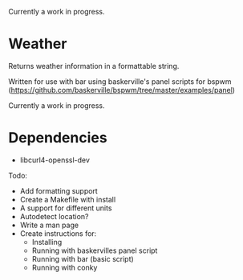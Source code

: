 Currently a work in progress.

Weather
=======

Returns weather information in a formattable string.

Written for use with bar using baskerville's panel scripts for bspwm
(https://github.com/baskerville/bspwm/tree/master/examples/panel)

Currently a work in progress.


Dependencies
====
- libcurl4-openssl-dev


Todo:
- Add formatting support
- Create a Makefile with install
- A support for different units
- Autodetect location?
- Write a man page
- Create instructions for:
    - Installing
    - Running with baskervilles panel script
    - Running with bar (basic script)
    - Running with conky
